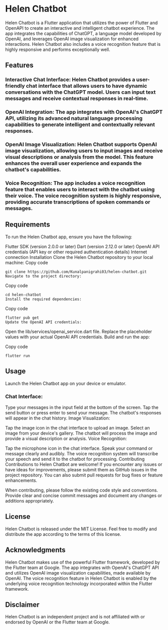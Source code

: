 # Helen Chatbot

Helen Chatbot is a Flutter application that utilizes the power of Flutter and OpenAPI to create an interactive and intelligent chatbot experience. The app integrates the capabilities of ChatGPT, a language model developed by OpenAI, and leverages OpenAI image visualization for enhanced interactions. Helen Chatbot also includes a voice recognition feature that is highly responsive and performs exceptionally well.

## Features
### Interactive Chat Interface: Helen Chatbot provides a user-friendly chat interface that allows users to have dynamic conversations with the ChatGPT model. Users can input text messages and receive contextual responses in real-time.

### OpenAI Integration: The app integrates with OpenAI's ChatGPT API, utilizing its advanced natural language processing capabilities to generate intelligent and contextually relevant responses.

### OpenAI Image Visualization: Helen Chatbot supports OpenAI image visualization, allowing users to input images and receive visual descriptions or analysis from the model. This feature enhances the overall user experience and expands the chatbot's capabilities.

### Voice Recognition: The app includes a voice recognition feature that enables users to interact with the chatbot using their voice. The voice recognition system is highly responsive, providing accurate transcriptions of spoken commands or messages.

## Requirements
To run the Helen Chatbot app, ensure you have the following:

Flutter SDK (version 2.0.0 or later)
Dart (version 2.12.0 or later)
OpenAI API credentials (API key or other required authentication details)
Internet connection
Installation
Clone the Helen Chatbot repository to your local machine:
Copy code
```
git clone https://github.com/Kunalpanigrahi03/helen-chatbot.git
Navigate to the project directory:
```
Copy code
```
cd helen-chatbot
Install the required dependencies:
```

Copy code
```
flutter pub get
Update the OpenAI API credentials:
```
Open the lib/services/openai_service.dart file.
Replace the placeholder values with your actual OpenAI API credentials.
Build and run the app:

Copy code
```
flutter run
```
## Usage
Launch the Helen Chatbot app on your device or emulator.

### Chat Interface:

Type your messages in the input field at the bottom of the screen.
Tap the send button or press enter to send your message.
The chatbot's responses will appear in the chat history.
Image Visualization:

Tap the image icon in the chat interface to upload an image.
Select an image from your device's gallery.
The chatbot will process the image and provide a visual description or analysis.
Voice Recognition:

Tap the microphone icon in the chat interface.
Speak your command or message clearly and audibly.
The voice recognition system will transcribe your speech and send it to the chatbot for processing.
Contributing
Contributions to Helen Chatbot are welcome! If you encounter any issues or have ideas for improvements, please submit them as GitHub issues in the project repository. You can also submit pull requests for bug fixes or feature enhancements.

When contributing, please follow the existing code style and conventions. Provide clear and concise commit messages and document any changes or additions appropriately.

## License
Helen Chatbot is released under the MIT License. Feel free to modify and distribute the app according to the terms of this license.

## Acknowledgments
Helen Chatbot makes use of the powerful Flutter framework, developed by the Flutter team at Google.
The app integrates with OpenAI's ChatGPT API and utilizes OpenAI image visualization capabilities, made available by OpenAI.
The voice recognition feature in Helen Chatbot is enabled by the underlying voice recognition technology incorporated within the Flutter framework.
## Disclaimer
Helen Chatbot is an independent project and is not affiliated with or endorsed by OpenAI or the Flutter team at Google.
